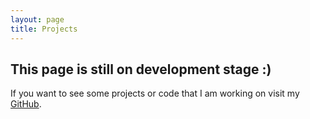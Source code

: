 ```yaml
---
layout: page
title: Projects
---
```


## This page is still on development stage :)

If you want to see some projects or code that I am working on visit my <a href="{{ site.github }}" target="_blank" rel="noopener noreferrer">GitHub</a>.
